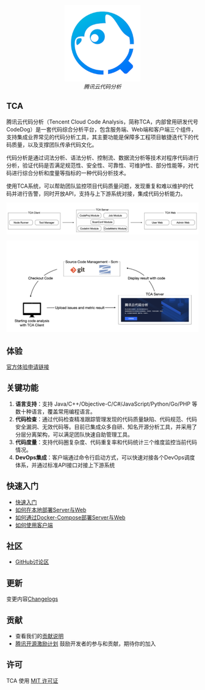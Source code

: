 <p align="center">
    <img src='media/Logo.png' width="200"/>
    <br />
    <em>腾讯云代码分析</em>
</p>


## TCA
腾讯云代码分析（Tencent Cloud Code Analysis，简称TCA，内部曾用研发代号CodeDog）是一套代码综合分析平台，包含服务端、Web端和客户端三个组件，支持集成业界常见的代码分析工具，其主要功能是保障多工程项目敏捷迭代下的代码质量，以及支撑团队传承代码文化。

代码分析是通过词法分析、语法分析、控制流、数据流分析等技术对程序代码进行分析，验证代码是否满足规范性、安全性、可靠性、可维护性、部分性能等，对代码进行综合分析和度量等指标的一种代码分析技术。

使用TCA系统，可以帮助团队监控项目代码质量问题，发现重复和难以维护的代码并进行告警，同时开放API，支持与上下游系统对接，集成代码分析能力。


![组件图](media/Components.png)

![流程图](media/Flow.png)

## 体验
[官方体验申请链接](https://cloud.tencent.com/apply/p/44ncv4hzp1)

## 关键功能
1. **语言支持**：支持 Java/C++/Objective-C/C#/JavaScript/Python/Go/PHP 等数十种语言，覆盖常用编程语言。 
2. **代码检查**：通过代码检查精准跟踪管理发现的代码质量缺陷、代码规范、代码安全漏洞、无效代码等。目前已集成众多自研、知名开源分析工具，并采用了分层分离架构，可以满足团队快速自助管理工具。
3. **代码度量**：支持代码圈复杂度、代码重复率和代码统计三个维度监控当前代码情况。
4. **DevOps集成**：客户端通过命令行启动方式，可以快速对接各个DevOps调度体系，并通过标准API接口对接上下游系统


## 快速入门
- [快速入门](GettingStart(TCA快速入门).pdf)
- [如何在本地部署Server与Web](doc/deploy.md)
- [如何通过Docker-Compose部署Server与Web](doc/deploy_dc.md)
- [如何使用客户端](doc/client.md)

## 社区
- [GitHub讨论区](https://github.com/Tencent/CodeAnalysis/discussions)


## 更新
变更内容[Changelogs](doc/changelogs.md)

## 贡献
- 查看我们的[贡献说明](CONTRIBUTING.md)
- [腾讯开源激励计划](https://opensource.tencent.com/contribution) 鼓励开发者的参与和贡献，期待你的加入

## 许可
TCA 使用 [MIT 许可证](LICENSE)
